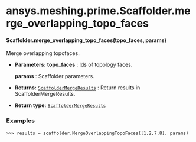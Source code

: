 # ansys.meshing.prime.Scaffolder.merge_overlapping_topo_faces

#### Scaffolder.merge_overlapping_topo_faces(topo_faces, params)

Merge overlapping topofaces.

* **Parameters:**
  **topo_faces**
  : Ids of topology faces.

  **params**
  : Scaffolder parameters.
* **Returns:**
  [`ScaffolderMergeResults`](ansys.meshing.prime.ScaffolderMergeResults.md#ansys.meshing.prime.ScaffolderMergeResults)
  : Return results in ScaffolderMergeResults.
* **Return type:**
  [`ScaffolderMergeResults`](ansys.meshing.prime.ScaffolderMergeResults.md#ansys.meshing.prime.ScaffolderMergeResults)

### Examples

```pycon
>>> results = scaffolder.MergeOverlappingTopoFaces([1,2,7,8], params)
```

<!-- !! processed by numpydoc !! -->
